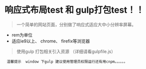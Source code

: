 # 响应式布局test 和 gulp打包test！！
> 一个简单的网站页面，分别做了响应式适应大中小分辨率屏幕。
* rem为单位
* 适应ie9以上、 chrome、 firefix等浏览器 

> 使用gulp 打包相关引入资源 （详细请看gulpfile.js） 

` 温馨提示  window 下gulp 建议使用管理员权限运行还有用cnpm。。。。。。`
